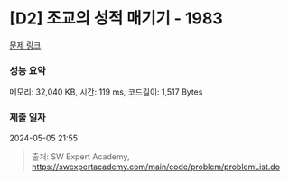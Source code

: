 # [D2] 조교의 성적 매기기 - 1983 

[문제 링크](https://swexpertacademy.com/main/code/problem/problemDetail.do?contestProbId=AV5PwGK6AcIDFAUq) 

### 성능 요약

메모리: 32,040 KB, 시간: 119 ms, 코드길이: 1,517 Bytes

### 제출 일자

2024-05-05 21:55



> 출처: SW Expert Academy, https://swexpertacademy.com/main/code/problem/problemList.do